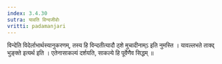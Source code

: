 ```yaml
---
index: 3.4.30
sutra: यावति विन्दजीवोः
vritti: padamanjari
---
```


 विन्देति विदेर्लाभार्थस्यानुकरणम्, तस्य हि विन्दतीत्यादौ ठ्शे मुचादीनाम्ऽ इति नुमस्ति । यावल्लभते ताक्द् भुङ्क्ते इत्यर्थ इति । एतेनासाकल्यं दर्शयति, साकल्ये हि पूर्वेणैव सिद्धम् ॥